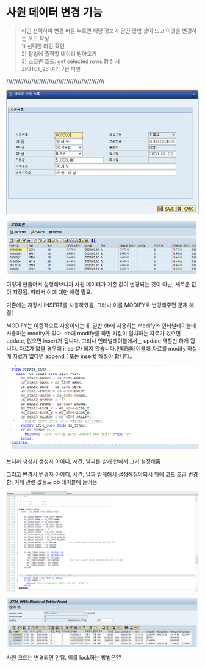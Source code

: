 # 사원 데이터 변경 기능

> 라인 선택하여 변경 버튼 누르면 해당 정보가 담긴 팝업 창이 뜨고 이것을 변경하는 코드 작성  
> 1\) 선택한 라인 확인  
> 2\) 팝업에 출력할 데이터 받아오기   
> 3\) 스크린 호출: get selected rows 함수 사  
> ZPJT01\_25 여기 7번 파일



///////////////////////////////////////////////////

![](../../.gitbook/assets/image%20%28215%29.png)

![](../../.gitbook/assets/image%20%28212%29.png)

이렇게 만들어서 실행해보니까 사원 데이터가 기존 값이 변경되는 것이 아닌, 새로운 값이 저장됨. 따라서 이에 대한 해결 필요.

기존에는 저장시 INSERT를 사용하였음. 그러나 이를 MODIFY로 변경해주면 문제 해결!

MODIFY는 이중적으로 사용이되는데, 일반 db에 사용하는 modify와 인터널테이블에 사용하는 modify가 있다. db에 modify를 하면 키값이 일치하는 자료가 있으면 update, 없으면 insert가 됩니다. 그러나 인터널테이블에서는 update 역할만 하게 됩니다. 자료가 없을 경우에 insert가 되지 않습니다.인터널테이블에 자료를 modify 하실때 자료가 없다면 append \( 또는 insert\) 해줘야 합니다..

![](../../.gitbook/assets/image%20%28214%29.png)

보니까 생성시 생성자 아이디, 시간, 날짜를 받게 안해서 그거 설정해줌

그리고 변경시 변경자 아이디, 시간, 날짜 받게해서 설정해줘야되서 위에 코드 조금 변경함, 이제 관련 값들도 db 테이블에 들어옴

![](../../.gitbook/assets/image%20%28211%29.png)

![](../../.gitbook/assets/image%20%28206%29.png)

사원 코드는 변경되면 안됨. 이를 lock하는 방법은??



